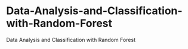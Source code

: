 # Data-Analysis-and-Classification-with-Random-Forest
Data Analysis and Classification with Random Forest
